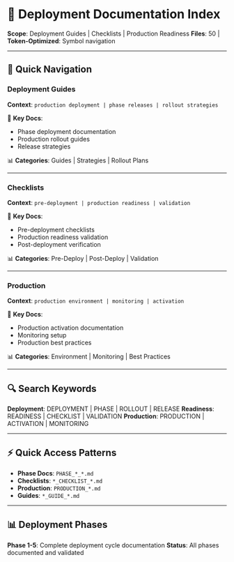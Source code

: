 # 🚀 Deployment Documentation Index

**Scope**: Deployment Guides | Checklists | Production Readiness
**Files**: 50 | **Token-Optimized**: Symbol navigation

---

## 📂 Quick Navigation

### Deployment Guides
**Context**: `production deployment | phase releases | rollout strategies`

🎯 **Key Docs**:
- Phase deployment documentation
- Production rollout guides
- Release strategies

📊 **Categories**: Guides | Strategies | Rollout Plans

---

### Checklists
**Context**: `pre-deployment | production readiness | validation`

🎯 **Key Docs**:
- Pre-deployment checklists
- Production readiness validation
- Post-deployment verification

📊 **Categories**: Pre-Deploy | Post-Deploy | Validation

---

### Production
**Context**: `production environment | monitoring | activation`

🎯 **Key Docs**:
- Production activation documentation
- Monitoring setup
- Production best practices

📊 **Categories**: Environment | Monitoring | Best Practices

---

## 🔍 Search Keywords

**Deployment**: DEPLOYMENT | PHASE | ROLLOUT | RELEASE
**Readiness**: READINESS | CHECKLIST | VALIDATION
**Production**: PRODUCTION | ACTIVATION | MONITORING

---

## ⚡ Quick Access Patterns

- **Phase Docs**: `PHASE_*_*.md`
- **Checklists**: `*_CHECKLIST_*.md`
- **Production**: `PRODUCTION_*.md`
- **Guides**: `*_GUIDE_*.md`

---

## 📊 Deployment Phases

**Phase 1-5**: Complete deployment cycle documentation
**Status**: All phases documented and validated
